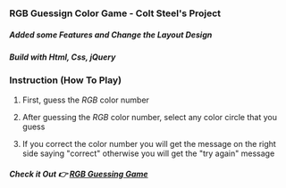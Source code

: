 ### RGB Guessign Color Game - Colt Steel's Project

##### Added some Features and Change the Layout Design

##### Build with Html, Css, jQuery

### Instruction (How To Play)

1. First, guess the _RGB_ color number

2. After guessing the _RGB_ color number, select any color circle that you guess

3. If you correct the color number you will get the message on the right side saying "correct" otherwise you will get the "try again" message

##### Check it Out 👉 [RGB Guessing Game]

[rgb guessing game]: https://nabintmg.github.io/RGB-Color-Guessing-Game/
